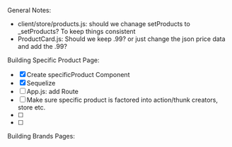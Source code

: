 General Notes:

- client/store/products.js: should we chanage setProducts to \_setProducts? To keep things consistent
- ProductCard.js: Should we keep .99? or just change the json price data and add the .99?

Building Specific Product Page:

- [x] Create specificProduct Component
- [x] Sequelize
- [ ] App.js: add Route
- [ ] Make sure specific product is factored into action/thunk creators, store etc.
- [ ]
- [ ]

Building Brands Pages:
